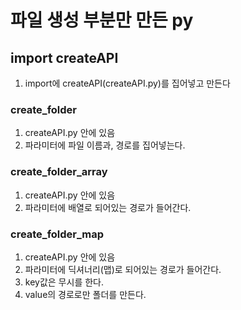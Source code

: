 # 파일 생성 부분만 만든 py

## import createAPI
1. import에 createAPI(createAPI.py)를 집어넣고 만든다

### create_folder
1. createAPI.py 안에 있음 
2. 파라미터에 파일 이름과, 경로를 집어넣는다. 

### create_folder_array
1. createAPI.py 안에 있음
2. 파라미터에 배열로 되어있는 경로가 들어간다.

### create_folder_map
1. createAPI.py 안에 있음
2. 파라미터에 딕셔너리(맵)로 되어있는 경로가 들어간다.
3. key값은 무시를 한다.
4. value의 경로로만 폴더를 만든다. 